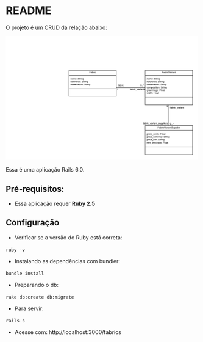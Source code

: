 # README

O projeto é um CRUD da relação abaixo:

![Diagrama U.Mode](diagrama_umode.png)

Essa é uma aplicação Rails 6.0.

## Pré-requisitos:

* Essa aplicação requer **Ruby 2.5**

## Configuração

* Verificar se a versão do Ruby está correta:

`ruby -v`

* Instalando as dependências com bundler:

`bundle install`

* Preparando o db:

`rake db:create db:migrate`

* Para servir:

`rails s`

* Acesse com: http://localhost:3000/fabrics
